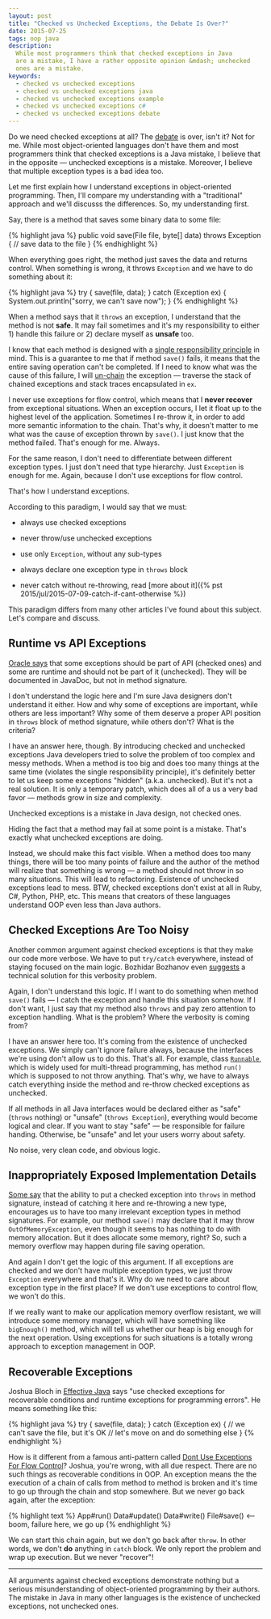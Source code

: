 ```yaml
---
layout: post
title: "Checked vs Unchecked Exceptions, the Debate Is Over?"
date: 2015-07-25
tags: oop java
description:
  While most programmers think that checked exceptions in Java
  are a mistake, I have a rather opposite opinion &mdash; unchecked
  ones are a mistake.
keywords:
  - checked vs unchecked exceptions
  - checked vs unchecked exceptions java
  - checked vs unchecked exceptions example
  - checked vs unchecked exceptions c#
  - checked vs unchecked exceptions debate
---
```


Do we need checked exceptions at all? The
[debate](http://stackoverflow.com/questions/6115896/java-checked-vs-unchecked-exception-explanation)
is over, isn't it?
Not for me. While most object-oriented languages don't have them and most programmers
think that checked exceptions is a Java mistake, I believe that in the
opposite &mdash; unchecked exceptions is a mistake. Moreover, I believe
that multiple exception types is a bad idea too.

<!--more-->

Let me first explain how I understand exceptions in object-oriented programming.
Then, I'll compare my understanding with a "traditional" approach and
we'll discusss the differences. So, my understanding first.

Say, there is a method that saves some binary data to some file:

{% highlight java %}
public void save(File file, byte[] data)
  throws Exception {
  // save data to the file
}
{% endhighlight %}

When everything goes right, the method just saves the data and returns control.
When something is wrong, it throws `Exception` and we have to do something
about it:

{% highlight java %}
try {
  save(file, data);
} catch (Exception ex) {
  System.out.println("sorry, we can't save now");
}
{% endhighlight %}

When a method says that it `throws` an exception, I understand that the
method is not **safe**. It may fail sometimes and it's my responsibility to
either 1) handle this failure or 2) declare myself as **unsafe** too.

I know that each method is designed with a
[single responsibility principle](https://en.wikipedia.org/wiki/Single_responsibility_principle)
in mind. This is a guarantee to me that if method `save()` fails, it means
that the entire saving operation can't be completed. If I need to know what
was the cause of this failure, I will [un-chain](https://en.wikipedia.org/wiki/Exception_chaining)
the exception &mdash; traverse the stack of chained exceptions and stack traces
encapsulated in `ex`.

I never use exceptions for flow control, which means that I **never recover**
from exceptional situations. When an exception occurs, I let it float up to the
highest level of the application. Sometimes I re-throw it, in order
to add more semantic information to the chain. That's why, it doesn't matter
to me what was the cause of exception thrown by `save()`. I just know
that the method failed. That's enough for me. Always.

For the same reason, I don't need to differentiate between different exception
types. I just don't need that type hierarchy. Just `Exception` is enough for me.
Again, because I don't use exceptions for flow control.

That's how I understand exceptions.

According to this paradigm, I would say that we must:

 * always use checked exceptions

 * never throw/use unchecked exceptions

 * use only `Exception`, without any sub-types

 * always declare one exception type in `throws` block

 * never catch without re-throwing, read [more about it]({% pst 2015/jul/2015-07-09-catch-if-cant-otherwise %})

This paradigm differs from many other articles I've found about this subject.
Let's compare and discuss.

## Runtime vs API Exceptions

[Oracle says](http://docs.oracle.com/javase/tutorial/essential/exceptions/runtime.html)
that some exceptions should be part of API (checked ones) and some are
runtime and should not be part of it (unchecked). They will be documented
in JavaDoc, but not in method signature.

I don't understand the logic here and I'm sure Java designers don't
understand it either. How and why some of exceptions are important, while
others are less important? Why some of them deserve a proper API position
in `throws` block of method signature, while others don't? What is the criteria?

I have an answer here, though. By introducing checked and unchecked exceptions Java
developers tried to solve the problem of too complex and messy methods. When
a method is too big and does too many things at the same time (violates
the single responsibility principle), it's definitely better to let us
keep some exceptions "hidden" (a.k.a. unchecked).
But it's not a real solution. It is only
a temporary patch, which does all of a us a very bad favor &mdash; methods
grow in size and complexity.

Unchecked exceptions is a mistake in Java design, not checked ones.

Hiding the fact that a method may fail at some point is a mistake. That's
exactly what unchecked exceptions are doing.

Instead, we should make this fact visible. When a method does too many
things, there will be too many points of failure and the author of the
method will realize that something is wrong &mdash; a method should
not throw in so many situations. This will lead to refactoring. Existence of
unchecked exceptions lead to mess. BTW, checked exceptions don't exist
at all in Ruby, C#, Python, PHP, etc. This means that creators of these
languages understand OOP even less than Java authors.

## Checked Exceptions Are Too Noisy

Another common argument against checked exceptions is that they make our
code more verbose. We have to put `try/catch` everywhere, instead of
staying focused on the main logic. Bozhidar Bozhanov even
[suggests](http://techblog.bozho.net/checked-and-unchecked-exceptions-in-java/)
a technical solution for this verbosity problem.

Again, I don't understand this logic. If I want to do something when method
`save()` fails &mdash; I catch the exception and handle this situation somehow.
If I don't want, I just say that my method also `throws` and pay zero
attention to exception handling. What is the problem? Where the verbosity
is coming from?

I have an answer here too. It's coming from the existence of unchecked
exceptions. We simply can't ignore failure always, because the interfaces
we're using don't allow us to do this. That's all. For example, class
[`Runnable`](http://docs.oracle.com/javase/7/docs/api/java/lang/Runnable.html),
which is widely used for multi-thread programming, has
method `run()` which is supposed to not throw anything. That's why, we have
to always catch everything inside the method and re-throw checked
exceptions as unchecked.

If all methods in all Java interfaces would be declared either as
"safe" (`throws` nothing) or "unsafe" (`throws Exception`), everything would
become logical and clear. If you want to stay "safe" &mdash; be responsible
for failure handing. Otherwise, be "unsafe" and let your users worry about
safety.

No noise, very clean code, and obvious logic.

## Inappropriately Exposed Implementation Details

[Some say](http://www.ibm.com/developerworks/library/j-jtp05254/)
that the ability to put a checked exception into `throws` in method
signature, instead of catching it here and re-throwing a new type,
encourages us to have too many irrelevant exception types in method
signatures. For example, our method `save()` may declare that it
may throw `OutOfMemoryException`, even though it seems to has
nothing to do with memory allocation. But it does allocate some memory, right?
So, such a memory overflow may happen during file saving operation.

And again I don't get the logic of this argument.
If all exceptions are checked and we don't have multiple exception types,
we just throw `Exception` everywhere and that's it. Why do we need to care
about exception type in the first place? If we don't use exceptions to control
flow, we won't do this.

If we really want to make our application memory overflow resistant, we will
introduce some memory manager, which will have something like `bigEnough()`
method, which will tell us whether our heap is big enough for the next
operation. Using exceptions for such situations is a totally wrong approach
to exception management in OOP.

## Recoverable Exceptions

Joshua Bloch in [Effective Java](http://www.amazon.com/gp/product/0321356683/ref=as_li_tl?ie=UTF8&camp=1789&creative=390957&creativeASIN=0321356683&linkCode=as2&tag=yegor256com-20&linkId=QPTA6QN63DE364IM)
says "use checked exceptions for recoverable conditions and runtime exceptions
for programming errors". He means something like this:

{% highlight java %}
try {
  save(file, data);
} catch (Exception ex) {
  // we can't save the file, but it's OK
  // let's move on and do something else
}
{% endhighlight %}

How is it different from a famous anti-pattern called
[Dont Use Exceptions For Flow Control](http://c2.com/cgi/wiki?DontUseExceptionsForFlowControl)?
Joshua, you're wrong, with all due respect. There are no such things
as recoverable conditions in OOP. An exception means the the execution of a
chain of calls from method to method is broken and it's time to go up
through the chain and stop somewhere. But we never go back again,
after the exception:

{% highlight text %}
App#run()
  Data#update()
    Data#write()
      File#save() <-- boom, failure here, we go up
{% endhighlight %}

We can start this chain again, but we don't go back after `throw`. In other
words, we don't **do** anything in `catch` block. We only report the problem
and wrap up execution. But we never "recover"!

<hr/>

All arguments against checked exceptions demonstrate nothing but
a serious misunderstanding of object-oriented programming by their authors.
The mistake in Java in many other languages is the existence of unchecked
exceptions, not unchecked ones.
